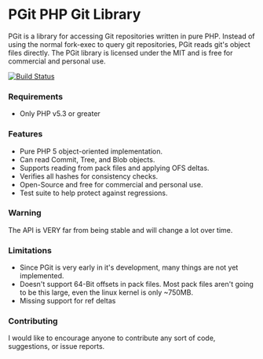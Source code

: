 PGit PHP Git Library
====================

PGit is a library for accessing Git repositories written in pure PHP. Instead of using the normal fork-exec to query git repositories, PGit reads git's object files directly. The PGit library is licensed under the MIT and is free for commercial and personal use.

[![Build Status](https://travis-ci.org/zordtk/pgit.png?branch=master)](https://travis-ci.org/zordtk/pgit)

### Requirements
 * Only PHP v5.3 or greater
 
### Features
 * Pure PHP 5 object-oriented implementation.
 * Can read Commit, Tree, and Blob objects.
 * Supports reading from pack files and applying OFS deltas.
 * Verifies all hashes for consistency checks.
 * Open-Source and free for commercial and personal use.
 * Test suite to help protect against regressions.
 
### Warning
The API is VERY far from being stable and will change a lot over time.

### Limitations
 * Since PGit is very early in it's development, many things are not yet implemented.
 * Doesn't support 64-Bit offsets in pack files. Most pack files aren't going to be this large, even the linux kernel is only ~750MB.
 * Missing support for ref deltas
 
### Contributing
I would like to encourage anyone to contribute any sort of code, suggestions, or issue reports. 
